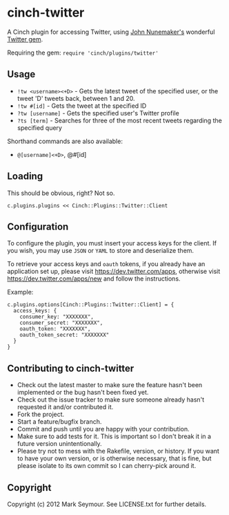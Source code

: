 cinch-twitter
=============

A Cinch plugin for accessing Twitter, using [John Nunemaker's](https://github.com/jnunemaker) wonderful [Twitter gem](https://github.com/jnunemaker/twitter).

Requiring the gem: `require 'cinch/plugins/twitter'`

Usage
-----

* `!tw <username><+D>` - Gets the latest tweet of the specified user, or the tweet 'D' tweets back, between 1 and 20.
* `!tw #[id]` - Gets the tweet at the specified ID
* `?tw [username]` - Gets the specified user's Twitter profile
* `?ts [term]` - Searches for three of the most recent tweets regarding the specified query

Shorthand commands are also available: 
* `@[username]<+D>`, @#[id]

Loading
-------

This should be obvious, right? Not so. 

`c.plugins.plugins << Cinch::Plugins::Twitter::Client`

Configuration
-------------

To configure the plugin, you must insert your access keys for the client. If you wish, you may use `JSON` or `YAML` to store and deserialize them.

To retrieve your access keys and `oauth` tokens, if you already have an application set up, please visit https://dev.twitter.com/apps, otherwise visit https://dev.twitter.com/apps/new and follow the instructions.

Example:

    c.plugins.options[Cinch::Plugins::Twitter::Client] = { 
      access_keys: { 
        consumer_key: "XXXXXXX", 
        consumer_secret: "XXXXXXX", 
        oauth_token: "XXXXXXX", 
        oauth_token_secret: "XXXXXXX" 
      } 
    }

Contributing to cinch-twitter
-----------------------------
 
* Check out the latest master to make sure the feature hasn't been implemented or the bug hasn't been fixed yet.
* Check out the issue tracker to make sure someone already hasn't requested it and/or contributed it.
* Fork the project.
* Start a feature/bugfix branch.
* Commit and push until you are happy with your contribution.
* Make sure to add tests for it. This is important so I don't break it in a future version unintentionally.
* Please try not to mess with the Rakefile, version, or history. If you want to have your own version, or is otherwise necessary, that is fine, but please isolate to its own commit so I can cherry-pick around it.

Copyright
---------

Copyright (c) 2012 Mark Seymour. See LICENSE.txt for
further details.


